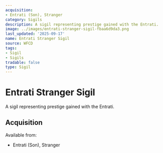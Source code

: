 ```yaml
---
acquisition:
- Entrati (Son), Stranger
category: Sigils
description: A sigil representing prestige gained with the Entrati.
image: ../images/entrati-stranger-sigil-fbaa6d9da3.png
last_updated: '2025-09-17'
name: Entrati Stranger Sigil
source: WFCD
tags:
- Sigil
- Sigils
tradable: false
type: Sigil
---
```


# Entrati Stranger Sigil

A sigil representing prestige gained with the Entrati.

## Acquisition

Available from:
- Entrati (Son), Stranger


